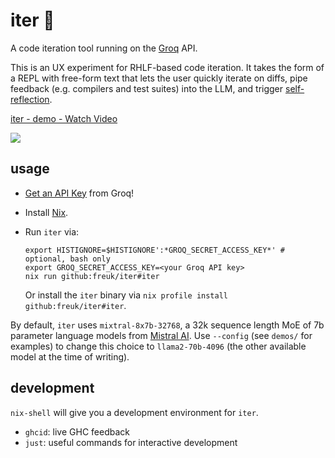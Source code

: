 # iter 🔁

A code iteration tool running on the [Groq](https://groq.com) API.

This is an UX experiment for RHLF-based code iteration. It takes the form
of a REPL with free-form text that lets the user quickly iterate on diffs,
pipe feedback (e.g. compilers and test suites) into the LLM, and trigger
[self-reflection](https://github.com/rxlqn/awesome-llm-self-reflection).


<div>

<a href="https://www.loom.com/share/e8c262e754fa4468962a1eec444ab8e3">

<p>iter - demo - Watch Video</p>

</a> <a href="https://www.loom.com/share/e8c262e754fa4468962a1eec444ab8e3">

<img style="max-width:300px;" src="https://cdn.loom.com/sessions/thumbnails/e8c262e754fa4468962a1eec444ab8e3-1709239738919-with-play.gif">

</a>

</div>

## usage

* [Get an API Key](https://wow.groq.com/) from Groq!

* Install [Nix](https://nixos.org/).

* Run `iter` via:

  ```
  export HISTIGNORE=$HISTIGNORE':*GROQ_SECRET_ACCESS_KEY*' # optional, bash only
  export GROQ_SECRET_ACCESS_KEY=<your Groq API key>
  nix run github:freuk/iter#iter
  ```

  Or install the `iter` binary via `nix profile install github:freuk/iter#iter`.

By default, `iter` uses `mixtral-8x7b-32768`, a 32k sequence length MoE
of 7b parameter language models from [Mistral AI](https://mistral.ai/).
Use `--config` (see `demos/` for examples) to change this choice to
`llama2-70b-4096` (the other available model at the time of writing).

## development

`nix-shell` will give you a development environment for `iter`.

* `ghcid`: live GHC feedback
* `just`: useful commands for interactive development
